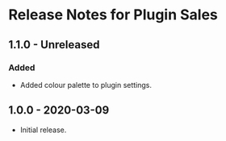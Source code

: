 # Release Notes for Plugin Sales
 
## 1.1.0 - Unreleased
### Added
- Added colour palette to plugin settings.

## 1.0.0 - 2020-03-09
- Initial release.
